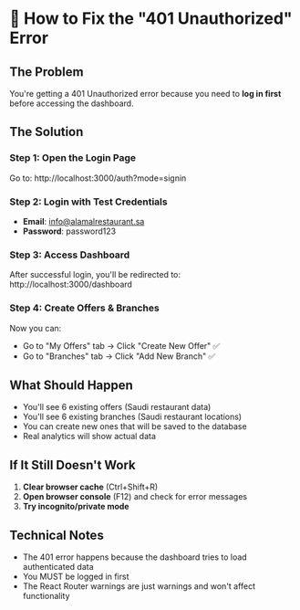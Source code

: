 # 🔧 How to Fix the "401 Unauthorized" Error

## The Problem
You're getting a 401 Unauthorized error because you need to **log in first** before accessing the dashboard.

## The Solution

### Step 1: Open the Login Page
Go to: http://localhost:3000/auth?mode=signin

### Step 2: Login with Test Credentials
- **Email**: info@alamalrestaurant.sa
- **Password**: password123

### Step 3: Access Dashboard
After successful login, you'll be redirected to: http://localhost:3000/dashboard

### Step 4: Create Offers & Branches
Now you can:
- Go to "My Offers" tab → Click "Create New Offer" ✅
- Go to "Branches" tab → Click "Add New Branch" ✅

## What Should Happen
- You'll see 6 existing offers (Saudi restaurant data)
- You'll see 6 existing branches (Saudi restaurant locations)
- You can create new ones that will be saved to the database
- Real analytics will show actual data

## If It Still Doesn't Work
1. **Clear browser cache** (Ctrl+Shift+R)
2. **Open browser console** (F12) and check for error messages
3. **Try incognito/private mode**

## Technical Notes
- The 401 error happens because the dashboard tries to load authenticated data
- You MUST be logged in first
- The React Router warnings are just warnings and won't affect functionality